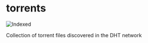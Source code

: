 torrents 
========
![Indexed](https://img.shields.io/badge/indexed-96057-blue)

Collection of torrent files discovered in the DHT network
